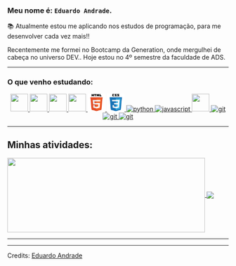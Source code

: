 ### Meu nome é: `Eduardo Andrade`.

📚 Atualmente estou me aplicando nos estudos de programação, para me desenvolver cada vez mais!!

Recentemente me formei no Bootcamp da Generation, onde mergulhei de cabeça no universo DEV..
Hoje estou no 4º semestre da faculdade de ADS.
<hr>

### O que venho estudando:


<p align="center"> 
   <a href="https://docs.microsoft.com/pt-br/cpp/cpp/?view=msvc-170" target="_blank"> 
     <img src="https://cdn.jsdelivr.net/gh/devicons/devicon/icons/cplusplus/cplusplus-original.svg" width="40" height="40"/> 
   </a>
   <a href="https://www.java.com/pt-BR/" target="_blank"> 
     <img src="https://cdn.jsdelivr.net/gh/devicons/devicon/icons/java/java-original-wordmark.svg" width="40" height="40"/> 
   </a>
  <a href="https://start.spring.io/" target="_blank"> 
     <img src="https://cdn.jsdelivr.net/gh/devicons/devicon/icons/spring/spring-original-wordmark.svg" width="40" height="40"/> 
   </a>
  <a href="https://www.mysql.com/" target="_blank"> 
     <img src="https://cdn.jsdelivr.net/gh/devicons/devicon/icons/mysql/mysql-original-wordmark.svg" width="40" height="40"/> 
   </a>
  <a href="https://www.w3.org/html/" target="_blank"> 
    <img src="https://raw.githubusercontent.com/devicons/devicon/master/icons/html5/html5-original-wordmark.svg" alt="html5" width="40" height="40"/> 
  </a>
  <a href="https://www.w3schools.com/css/" target="_blank"> 
    <img src="https://raw.githubusercontent.com/devicons/devicon/master/icons/css3/css3-original-wordmark.svg" alt="css3" width="40" height="40"/> 
  </a> 
  <a href="https://getbootstrap.com.br/" target="_blank"> 
    <img src="https://cdn.jsdelivr.net/gh/devicons/devicon/icons/bootstrap/bootstrap-original.svg" alt="python" width="40" height="40"/> 
  </a>  
  <a href="https://nodejs.org/en/" target="_blank"> 
    <img src="https://cdn.jsdelivr.net/gh/devicons/devicon/icons/nodejs/nodejs-original.svg" alt="javascript" width="40" height="40"/> 
  </a> 
  <a href="https://angular.io/start" target="_blank"> 
    <img src="https://cdn.jsdelivr.net/gh/devicons/devicon/icons/angularjs/angularjs-original.svg" width="40" height="40"/> 
  </a> 
  <a href="https://www.typescriptlang.org/" target="_blank"> 
    <img src="https://cdn.jsdelivr.net/gh/devicons/devicon/icons/typescript/typescript-original.svg" alt="git" width="40" height="40"/> 
  </a>
  <a href="https://git-scm.com/" target="_blank"> 
    <img src="https://www.vectorlogo.zone/logos/git-scm/git-scm-icon.svg" alt="git" width="40" height="40"/> 
  </a>
   <a href="https://github.com/" target="_blank"> 
    <img src="https://cdn.jsdelivr.net/gh/devicons/devicon/icons/github/github-original-wordmark.svg" alt="git" width="40" height="40"/> 
  </a>
</p>
<hr>


## Minhas atividades:

<a href="https://github.com/eduardoandr/github-readme-stats">
  <img width=450 height=170 align="center" src="https://github-readme-stats.vercel.app/api?username=eduardoandr&theme=midnight-purple&show_icons=true&bg_color=0D1117&hide_border=true" />
</a>
<a href="https://github.com/eduardoandr/github-readme-stats">
  <img align="center" src="https://github-readme-stats.vercel.app/api/top-langs/?username=eduardoandr&theme=midnight-purple&layout=compact&bg_color=0D1117&hide_border=true" />
</a>
<hr>

------
Credits: [Eduardo Andrade](https://github.com/eduardoandr)


